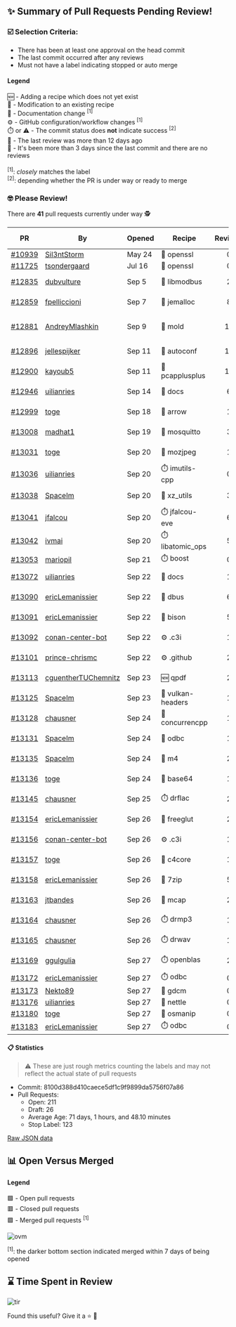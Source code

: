 ## :sparkles: Summary of Pull Requests Pending Review!

### :ballot_box_with_check: Selection Criteria:

- There has been at least one approval on the head commit
- The last commit occurred after any reviews
- Must not have a label indicating stopped or auto merge

#### Legend

:new: - Adding a recipe which does not yet exist<br>
:memo: - Modification to an existing recipe<br>
:green_book: - Documentation change <sup>[1]</sup><br>
:gear: - GitHub configuration/workflow changes <sup>[1]</sup><br>
:stopwatch: or :warning: - The commit status does **not** indicate success <sup>[2]</sup><br>
:bell: - The last review was more than 12 days ago<br>
:eyes: - It's been more than 3 days since the last commit and there are no reviews<br>
<br>
<sup>[1]</sup>: _closely_ matches the label<br>
<sup>[2]</sup>: depending whether the PR is under way or ready to merge

### :nerd_face: Please Review! 

There are **41** pull requests currently under way :detective:

PR | By | Opened | Recipe | Reviews | Last | :stop_sign: Blockers | :star2: Approvers
:---: | --- | --- | --- | :---: | --- | --- | ---
[#10939](https://github.com/conan-io/conan-center-index/pull/10939)|[Sil3ntStorm](https://github.com/Sil3ntStorm)|May 24|:memo: openssl|0|:eyes:||
[#11725](https://github.com/conan-io/conan-center-index/pull/11725)|[tsondergaard](https://github.com/tsondergaard)|Jul 16|:memo: openssl|0|:eyes:||
[#12835](https://github.com/conan-io/conan-center-index/pull/12835)|[dubvulture](https://github.com/dubvulture)|Sep 5|:memo: libmodbus|2|Sep 16||
[#12859](https://github.com/conan-io/conan-center-index/pull/12859)|[fpelliccioni](https://github.com/fpelliccioni)|Sep 7|:memo: jemalloc|8|Sep 27||uilianries
[#12881](https://github.com/conan-io/conan-center-index/pull/12881)|[AndreyMlashkin](https://github.com/AndreyMlashkin)|Sep 9|:memo: mold|16|Sep 25|uilianries|SSE4, prince-chrismc
[#12896](https://github.com/conan-io/conan-center-index/pull/12896)|[jellespijker](https://github.com/jellespijker)|Sep 11|:memo: autoconf|11|Sep 25|uilianries|danimtb
[#12900](https://github.com/conan-io/conan-center-index/pull/12900)|[kayoub5](https://github.com/kayoub5)|Sep 11|:memo: pcapplusplus|16|Sep 26||uilianries, seladb
[#12946](https://github.com/conan-io/conan-center-index/pull/12946)|[uilianries](https://github.com/uilianries)|Sep 14|:green_book: docs|6|Sep 19||prince-chrismc
[#12999](https://github.com/conan-io/conan-center-index/pull/12999)|[toge](https://github.com/toge)|Sep 18|:memo: arrow|1|Sep 27||uilianries
[#13008](https://github.com/conan-io/conan-center-index/pull/13008)|[madhat1](https://github.com/madhat1)|Sep 19|:memo: mosquitto|3|Sep 26||uilianries
[#13031](https://github.com/conan-io/conan-center-index/pull/13031)|[toge](https://github.com/toge)|Sep 20|:memo: mozjpeg|1|Sep 26||uilianries
[#13036](https://github.com/conan-io/conan-center-index/pull/13036)|[uilianries](https://github.com/uilianries)|Sep 20|:stopwatch: imutils-cpp|0|:eyes:||
[#13038](https://github.com/conan-io/conan-center-index/pull/13038)|[SpaceIm](https://github.com/SpaceIm)|Sep 20|:memo: xz_utils|3|Sep 26||uilianries
[#13041](https://github.com/conan-io/conan-center-index/pull/13041)|[jfalcou](https://github.com/jfalcou)|Sep 20|:stopwatch: jfalcou-eve|6|Sep 21||
[#13042](https://github.com/conan-io/conan-center-index/pull/13042)|[ivmai](https://github.com/ivmai)|Sep 20|:stopwatch: libatomic_ops|5|Sep 26||
[#13053](https://github.com/conan-io/conan-center-index/pull/13053)|[mariopil](https://github.com/mariopil)|Sep 21|:stopwatch: boost|0|:eyes:||
[#13072](https://github.com/conan-io/conan-center-index/pull/13072)|[uilianries](https://github.com/uilianries)|Sep 22|:green_book: docs|1|Sep 23||toge
[#13090](https://github.com/conan-io/conan-center-index/pull/13090)|[ericLemanissier](https://github.com/ericLemanissier)|Sep 22|:memo: dbus|6|Sep 26||jwillikers, uilianries
[#13091](https://github.com/conan-io/conan-center-index/pull/13091)|[ericLemanissier](https://github.com/ericLemanissier)|Sep 22|:memo: bison|5|Sep 27||uilianries, jwillikers
[#13092](https://github.com/conan-io/conan-center-index/pull/13092)|[conan-center-bot](https://github.com/conan-center-bot)|Sep 22|:gear: .c3i|1|Sep 22||uilianries
[#13101](https://github.com/conan-io/conan-center-index/pull/13101)|[prince-chrismc](https://github.com/prince-chrismc)|Sep 22|:gear: .github|2|Sep 26||uilianries
[#13113](https://github.com/conan-io/conan-center-index/pull/13113)|[cguentherTUChemnitz](https://github.com/cguentherTUChemnitz)|Sep 23|:new: qpdf|2|Sep 27||
[#13125](https://github.com/conan-io/conan-center-index/pull/13125)|[SpaceIm](https://github.com/SpaceIm)|Sep 23|:memo: vulkan-headers|1|Sep 26||uilianries
[#13128](https://github.com/conan-io/conan-center-index/pull/13128)|[chausner](https://github.com/chausner)|Sep 24|:memo: concurrencpp|1|Sep 26||uilianries
[#13131](https://github.com/conan-io/conan-center-index/pull/13131)|[SpaceIm](https://github.com/SpaceIm)|Sep 24|:memo: odbc|1|Sep 26||uilianries
[#13135](https://github.com/conan-io/conan-center-index/pull/13135)|[SpaceIm](https://github.com/SpaceIm)|Sep 24|:memo: m4|2|Sep 26||uilianries, jwillikers
[#13136](https://github.com/conan-io/conan-center-index/pull/13136)|[toge](https://github.com/toge)|Sep 24|:memo: base64|1|Sep 26||uilianries
[#13145](https://github.com/conan-io/conan-center-index/pull/13145)|[chausner](https://github.com/chausner)|Sep 25|:stopwatch: drflac|2|Sep 27||
[#13154](https://github.com/conan-io/conan-center-index/pull/13154)|[ericLemanissier](https://github.com/ericLemanissier)|Sep 26|:memo: freeglut|2|Sep 27||uilianries, jwillikers
[#13156](https://github.com/conan-io/conan-center-index/pull/13156)|[conan-center-bot](https://github.com/conan-center-bot)|Sep 26|:gear: .c3i|1|Sep 26||uilianries
[#13157](https://github.com/conan-io/conan-center-index/pull/13157)|[toge](https://github.com/toge)|Sep 26|:memo: c4core|1|Sep 26||uilianries
[#13158](https://github.com/conan-io/conan-center-index/pull/13158)|[ericLemanissier](https://github.com/ericLemanissier)|Sep 26|:memo: 7zip|5|Sep 27||uilianries, jwillikers
[#13163](https://github.com/conan-io/conan-center-index/pull/13163)|[jtbandes](https://github.com/jtbandes)|Sep 26|:memo: mcap|2|Sep 27||
[#13164](https://github.com/conan-io/conan-center-index/pull/13164)|[chausner](https://github.com/chausner)|Sep 26|:stopwatch: drmp3|1|Sep 27||
[#13165](https://github.com/conan-io/conan-center-index/pull/13165)|[chausner](https://github.com/chausner)|Sep 26|:stopwatch: drwav|1|Sep 27||
[#13169](https://github.com/conan-io/conan-center-index/pull/13169)|[ggulgulia](https://github.com/ggulgulia)|Sep 27|:stopwatch: openblas|2|Sep 27||
[#13172](https://github.com/conan-io/conan-center-index/pull/13172)|[ericLemanissier](https://github.com/ericLemanissier)|Sep 27|:stopwatch: odbc|0|||
[#13173](https://github.com/conan-io/conan-center-index/pull/13173)|[Nekto89](https://github.com/Nekto89)|Sep 27|:memo: gdcm|0|||
[#13176](https://github.com/conan-io/conan-center-index/pull/13176)|[uilianries](https://github.com/uilianries)|Sep 27|:memo: nettle|0|||
[#13180](https://github.com/conan-io/conan-center-index/pull/13180)|[toge](https://github.com/toge)|Sep 27|:memo: osmanip|0|||
[#13183](https://github.com/conan-io/conan-center-index/pull/13183)|[ericLemanissier](https://github.com/ericLemanissier)|Sep 27|:stopwatch: odbc|0|||


#### :clipboard: Statistics

> :warning: These are just rough metrics counting the labels and may not reflect the actual state of pull requests

- Commit: 8100d388d410caece5df1c9f9899da5756f07a86
- Pull Requests:
	- Open: 211
	- Draft: 26
	- Average Age: 71 days, 1 hours, and 48.10 minutes
	- Stop Label: 123
	

[Raw JSON data](https://raw.githubusercontent.com/prince-chrismc/conan-center-index-pending-review/raw-data/pending-review.json)

## :bar_chart: Open Versus Merged

#### Legend

:green_square: - Open pull requests<br>
:red_square: - Closed pull requests<br>
:purple_square: - Merged pull requests <sup>[1]</sup><br>

![ovm](https://github.com/prince-chrismc/conan-center-index-pending-review/blob/raw-data/open-versus-merged.gif?raw=true)

<sup>[1]</sup>: the darker bottom section indicated merged within 7 days of being opened

## :hourglass: Time Spent in Review

![tir](https://github.com/prince-chrismc/conan-center-index-pending-review/blob/raw-data/time-in-review.png?raw=true)

Found this useful? Give it a :star: :pray:
	